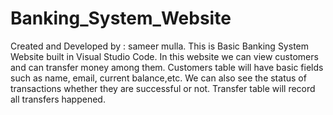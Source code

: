# Banking_System_Website
Created and Developed by : sameer mulla. 
This is Basic Banking System Website built in Visual Studio Code.
In this website we can view customers and can transfer money among them.
Customers table will have basic fields such as name, email, current balance,etc. 
We can also see the status of transactions whether they are successful or not.
Transfer table will record all transfers happened.
